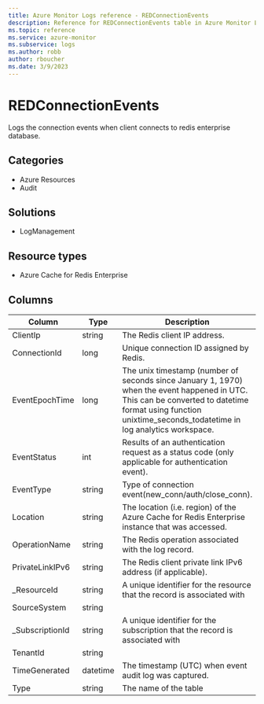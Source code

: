 ```yaml
---
title: Azure Monitor Logs reference - REDConnectionEvents
description: Reference for REDConnectionEvents table in Azure Monitor Logs.
ms.topic: reference
ms.service: azure-monitor
ms.subservice: logs
ms.author: robb
author: rboucher
ms.date: 3/9/2023
---
```


# REDConnectionEvents

 Logs the connection events when client connects to redis enterprise database.

## Categories

- Azure Resources
- Audit
## Solutions

- LogManagement
## Resource types

- Azure Cache for Redis Enterprise




## Columns

| Column | Type | Description |
| --- | --- | --- |
| ClientIp | string | The Redis client IP address. |
| ConnectionId | long | Unique connection ID assigned by Redis. |
| EventEpochTime | long | The unix timestamp (number of seconds since January 1, 1970) when the event happened in UTC. This can be converted to datetime format using function unixtime_seconds_todatetime in log analytics workspace. |
| EventStatus | int | Results of an authentication request as a status code (only applicable for authentication event). |
| EventType | string | Type of connection event(new_conn/auth/close_conn). |
| Location | string | The location (i.e. region) of the Azure Cache for Redis Enterprise instance that was accessed. |
| OperationName | string | The Redis operation associated with the log record. |
| PrivateLinkIPv6 | string | The Redis client private link IPv6 address (if applicable). |
| _ResourceId | string | A unique identifier for the resource that the record is associated with |
| SourceSystem | string |  |
| _SubscriptionId | string | A unique identifier for the subscription that the record is associated with |
| TenantId | string |  |
| TimeGenerated | datetime | The timestamp (UTC) when event audit log was captured. |
| Type | string | The name of the table |

